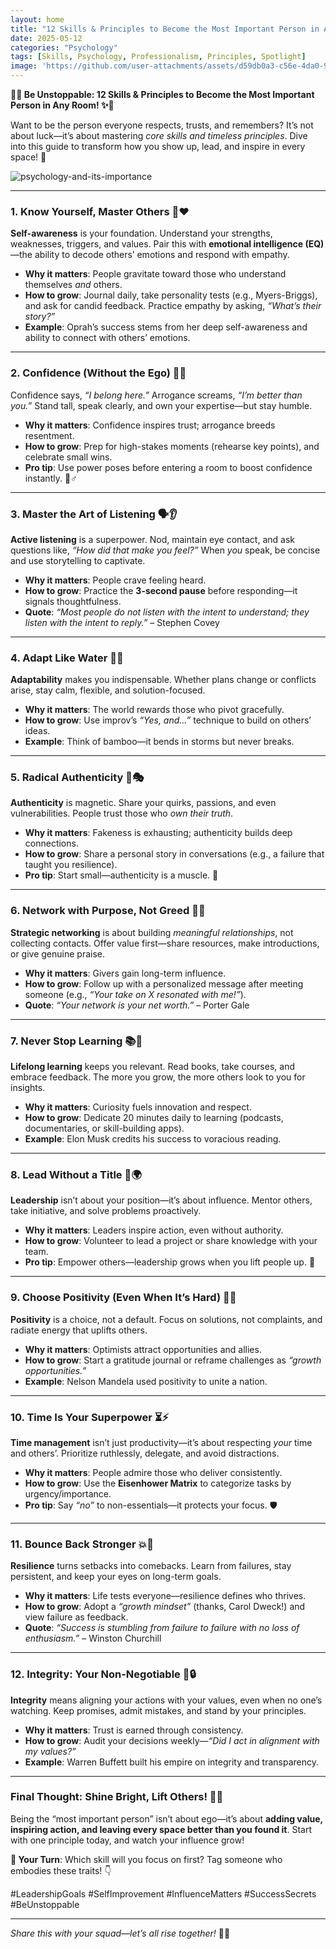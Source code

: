 ```yaml
---
layout: home
title: "12 Skills & Principles to Become the Most Important Person in Any Room"
date: 2025-05-12
categories: "Psychology"
tags: [Skills, Psychology, Professionalism, Principles, Spotlight]
image: 'https://github.com/user-attachments/assets/d59db0a3-c56e-4da0-947f-79ad55cfdea2'
---
```


**🚀✨ Be Unstoppable: 12 Skills & Principles to Become the Most Important Person in Any Room! ✨🚀**  

Want to be the person everyone respects, trusts, and remembers? It’s not about luck—it’s about mastering *core skills and timeless principles*. Dive into this guide to transform how you show up, lead, and inspire in every space! 🌟  

![psychology-and-its-importance](https://github.com/user-attachments/assets/d59db0a3-c56e-4da0-947f-79ad55cfdea2)

---


### **1. Know Yourself, Master Others 🧠❤️**  
**Self-awareness** is your foundation. Understand your strengths, weaknesses, triggers, and values. Pair this with **emotional intelligence (EQ)**—the ability to decode others’ emotions and respond with empathy.  
- **Why it matters**: People gravitate toward those who understand themselves *and* others.  
- **How to grow**: Journal daily, take personality tests (e.g., Myers-Briggs), and ask for candid feedback. Practice empathy by asking, *“What’s their story?”*  
- **Example**: Oprah’s success stems from her deep self-awareness and ability to connect with others’ emotions.  

---

### **2. Confidence (Without the Ego) 💪🌱**  
Confidence says, *“I belong here.”* Arrogance screams, *“I’m better than you.”* Stand tall, speak clearly, and own your expertise—but stay humble.  
- **Why it matters**: Confidence inspires trust; arrogance breeds resentment.  
- **How to grow**: Prep for high-stakes moments (rehearse key points), and celebrate small wins.  
- **Pro tip**: Use power poses before entering a room to boost confidence instantly. 🧘♂️  

---

### **3. Master the Art of Listening 🗣️👂**  
**Active listening** is a superpower. Nod, maintain eye contact, and ask questions like, *“How did that make you feel?”* When *you* speak, be concise and use storytelling to captivate.  
- **Why it matters**: People crave feeling heard.  
- **How to grow**: Practice the **3-second pause** before responding—it signals thoughtfulness.  
- **Quote**: *“Most people do not listen with the intent to understand; they listen with the intent to reply.”* – Stephen Covey  

---

### **4. Adapt Like Water 🌊💡**  
**Adaptability** makes you indispensable. Whether plans change or conflicts arise, stay calm, flexible, and solution-focused.  
- **Why it matters**: The world rewards those who pivot gracefully.  
- **How to grow**: Use improv’s *“Yes, and…”* technique to build on others’ ideas.  
- **Example**: Think of bamboo—it bends in storms but never breaks.  

---

### **5. Radical Authenticity 🌟🎭**  
**Authenticity** is magnetic. Share your quirks, passions, and even vulnerabilities. People trust those who *own their truth*.  
- **Why it matters**: Fakeness is exhausting; authenticity builds deep connections.  
- **How to grow**: Share a personal story in conversations (e.g., a failure that taught you resilience).  
- **Pro tip**: Start small—authenticity is a muscle. 💬  

---

### **6. Network with Purpose, Not Greed 🤝🎯**  
**Strategic networking** is about building *meaningful relationships*, not collecting contacts. Offer value first—share resources, make introductions, or give genuine praise.  
- **Why it matters**: Givers gain long-term influence.  
- **How to grow**: Follow up with a personalized message after meeting someone (e.g., *“Your take on X resonated with me!”*).  
- **Quote**: *“Your network is your net worth.”* – Porter Gale  

---

### **7. Never Stop Learning 📚🚀**  
**Lifelong learning** keeps you relevant. Read books, take courses, and embrace feedback. The more you grow, the more others look to you for insights.  
- **Why it matters**: Curiosity fuels innovation and respect.  
- **How to grow**: Dedicate 20 minutes daily to learning (podcasts, documentaries, or skill-building apps).  
- **Example**: Elon Musk credits his success to voracious reading.  

---

### **8. Lead Without a Title 👑🌍**  
**Leadership** isn’t about your position—it’s about influence. Mentor others, take initiative, and solve problems proactively.  
- **Why it matters**: Leaders inspire action, even without authority.  
- **How to grow**: Volunteer to lead a project or share knowledge with your team.  
- **Pro tip**: Empower others—leadership grows when you lift people up. 🙌  

---

### **9. Choose Positivity (Even When It’s Hard) 🌈💪**  
**Positivity** is a choice, not a default. Focus on solutions, not complaints, and radiate energy that uplifts others.  
- **Why it matters**: Optimists attract opportunities and allies.  
- **How to grow**: Start a gratitude journal or reframe challenges as *“growth opportunities.”*  
- **Example**: Nelson Mandela used positivity to unite a nation.  

---

### **10. Time Is Your Superpower ⏳⚡**  
**Time management** isn’t just productivity—it’s about respecting *your* time and others’. Prioritize ruthlessly, delegate, and avoid distractions.  
- **Why it matters**: People admire those who deliver consistently.  
- **How to grow**: Use the **Eisenhower Matrix** to categorize tasks by urgency/importance.  
- **Pro tip**: Say *“no”* to non-essentials—it protects your focus. 🛡️  

---

### **11. Bounce Back Stronger 💥🌱**  
**Resilience** turns setbacks into comebacks. Learn from failures, stay persistent, and keep your eyes on long-term goals.  
- **Why it matters**: Life tests everyone—resilience defines who thrives.  
- **How to grow**: Adopt a *“growth mindset”* (thanks, Carol Dweck!) and view failure as feedback.  
- **Quote**: *“Success is stumbling from failure to failure with no loss of enthusiasm.”* – Winston Churchill  

---

### **12. Integrity: Your Non-Negotiable 🌟🔒**  
**Integrity** means aligning your actions with your values, even when no one’s watching. Keep promises, admit mistakes, and stand by your principles.  
- **Why it matters**: Trust is earned through consistency.  
- **How to grow**: Audit your decisions weekly—*“Did I act in alignment with my values?”*  
- **Example**: Warren Buffett built his empire on integrity and transparency.  

---

### **Final Thought: Shine Bright, Lift Others! 🌠🤗**  
Being the “most important person” isn’t about ego—it’s about **adding value, inspiring action, and leaving every space better than you found it**. Start with one principle today, and watch your influence grow!  

**💬 Your Turn**: Which skill will you focus on first? Tag someone who embodies these traits! 👇  

#LeadershipGoals #SelfImprovement #InfluenceMatters #SuccessSecrets #BeUnstoppable  

---  
*Share this with your squad—let’s all rise together!* 🔄✨  
